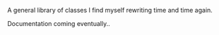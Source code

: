 A general library of classes I find myself rewriting time and time again.

Documentation coming eventually..
